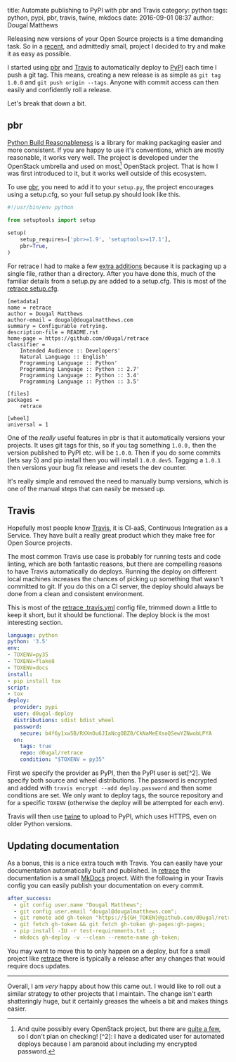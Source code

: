 title: Automate publishing to PyPI with pbr and Travis
category: python
tags: python, pypi, pbr, travis, twine, mkdocs
date: 2016-09-01 08:37
author: Dougal Matthews

Releasing new versions of your Open Source projects is a time demanding task.
So in a [recent][retrace], and admittedly small, project I decided to try and
make it as easy as possible.

I started using [pbr] and [Travis] to automatically deploy to [PyPI] each time
I push a git tag. This means, creating a new release is as simple as `git tag
1.0.0` and `git push origin --tags`. Anyone with commit access can then easily
and confidently roll a release.

Let's break that down a bit.

## pbr

[Python Build Reasonableness][pbr] is a library for making packaging easier
and more consistent. If you are happy to use it's conventions, which are
mostly reasonable, it works very well. The project is developed under the
OpenStack umbrella and used on most[^1] OpenStack project. That is how I was
first introduced to it, but it works well outside of this ecosystem.

To use [pbr], you need to add it to your `setup.py`, the project encourages
using a setup.cfg, so your full setup.py should look like this.

```python
#!/usr/bin/env python

from setuptools import setup

setup(
    setup_requires=['pbr>=1.9', 'setuptools>=17.1'],
    pbr=True,
)
```

For retrace I had to make a few [extra additions][setuppy] because it is
packaging up a single file, rather than a directory. After you have done this,
much of the familiar details from a setup.py are added to a setup.cfg. This is
most of the [retrace setup.cfg][setupcfg].

```
[metadata]
name = retrace
author = Dougal Matthews
author-email = dougal@dougalmatthews.com
summary = Configurable retrying.
description-file = README.rst
home-page = https://github.com/d0ugal/retrace
classifier =
    Intended Audience :: Developers'
    Natural Language :: English'
    Programming Language :: Python'
    Programming Language :: Python :: 2.7'
    Programming Language :: Python :: 3.4'
    Programming Language :: Python :: 3.5'

[files]
packages =
    retrace

[wheel]
universal = 1
```

One of the *really* useful features in pbr is that it automatically versions
your projects. It uses git tags for this, so if you tag something `1.0.0,`
then the version published to PyPI etc. will be `1.0.0`. Then if you do some
commits (lets say 5) and pip install then you will install `1.0.0.dev5`.
Tagging a `1.0.1` then versions your bug fix release and resets the dev
counter.

It's really simple and removed the need to manually bump versions, which is
one of the manual steps that can easily be messed up.

## Travis

Hopefully most people know [Travis], it is CI-aaS, Continuous Integration as a
Service. They have built a really great product which they make free for Open
Source projects.

The most common Travis use case is probably for running tests and code
linting, which are both fantastic reasons, but there are compelling reasons to
have Travis automatically do deploys. Running the deploy on different local
machines increases the chances of picking up something that wasn't committed
to git. If you do this on a CI server, the deploy should always be done from a
clean and consistent environment.

This is most of the [retrace .travis.yml][travisyml] config file, trimmed down
a little to keep it short, but it should be functional. The deploy block is
the most interesting section.

```yaml
language: python
python: '3.5'
env:
- TOXENV=py35
- TOXENV=flake8
- TOXENV=docs
install:
- pip install tox
script:
- tox
deploy:
  provider: pypi
  user: d0ugal-deploy
  distributions: sdist bdist_wheel
  password:
    secure: b4f6y1xw5B/RXXnOu6JIaNcgOBZ0/CkNaMeEXsoQSewYZNwobLPYA
  on:
    tags: true
    repo: d0ugal/retrace
    condition: "$TOXENV = py35"
```

First we specify the provider as PyPI, then the PyPI user is set[^2]. We
specify both source and wheel distributions. The password is encrypted and
added with `travis encrypt --add deploy.password` and then some conditions are
set. We only want to deploy tags, the source repository and for a specific
`TOXENV` (otherwise the deploy will be attempted for each env).

Travis will then use [twine] to upload to PyPI, which uses HTTPS, even on
older Python versions.

## Updating documentation

As a bonus, this is a nice extra touch with Travis. You can easily have your
documentation automatically built and published. In [retrace] the
documentation is a small [MkDocs] project. With the following in your Travis
config you can easily publish your documentation on every commit.

```yaml
after_success:
  - git config user.name "Dougal Matthews";
  - git config user.email "dougal@dougalmatthews.com";
  - git remote add gh-token "https://${GH_TOKEN}@github.com/d0ugal/retrace.git";
  - git fetch gh-token && git fetch gh-token gh-pages:gh-pages;
  - pip install -IU -r test-requirements.txt .;
  - mkdocs gh-deploy -v --clean --remote-name gh-token;
```

You may want to move this to only happen on a deploy, but for a small project
like [retrace] there is typically a release after any changes that would
require docs updates.

---

Overall, I am *very* happy about how this came out. I would like to roll out a
similar strategy to other projects that I maintain. The change isn't earth
shatteringly huge, but it certainly greases the wheels a bit and makes things
easier.

[^1]: And quite possibly every OpenStack project, but there are [quite a
few](http://git.openstack.org/cgit), so I don't plan on checking! [^2]: I have
a dedicated user for automated deploys because I am paranoid about including
my encrypted password.


[MkDocs]: http://www.mkdocs.org/
[pbr]: http://docs.openstack.org/developer/pbr/
[PyPI]: https://pypi.python.org/pypi
[retrace]: http://d0ugal.github.io/retrace/
[setupcfg]: https://github.com/d0ugal/retrace/blob/master/setup.cfg
[setuppy]: https://github.com/d0ugal/retrace/blob/master/setup.py
[Travis]: https://travis-ci.org/
[travisyml]: https://github.com/mkdocs/mkdocs/blob/master/.travis.yml
[twine]: https://pypi.python.org/pypi/twine
